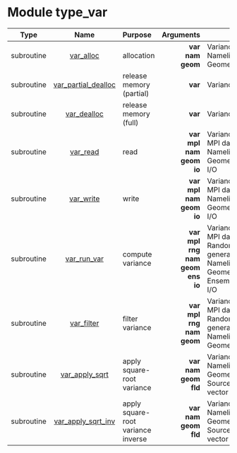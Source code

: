 # Module type_var

| Type | Name | Purpose | Arguments |     | Type | Intent |
| :--: | :--: | :------ | ----: | :-------- | :--: | :----: |
| subroutine | [var_alloc](https://github.com/JCSDA/saber/tree/develop/src/saber/bump/type_var.F90#L59) | allocation | **var**<br>**nam**<br>**geom** |  Variance<br> Namelist<br> Geometry | class(var_type)<br>type(nam_type)<br>type(geom_type) | inout<br>in<br>in |
| subroutine | [var_partial_dealloc](https://github.com/JCSDA/saber/tree/develop/src/saber/bump/type_var.F90#L78) | release memory (partial) | **var** |  Variance | class(var_type) | inout |
| subroutine | [var_dealloc](https://github.com/JCSDA/saber/tree/develop/src/saber/bump/type_var.F90#L96) | release memory (full) | **var** |  Variance | class(var_type) | inout |
| subroutine | [var_read](https://github.com/JCSDA/saber/tree/develop/src/saber/bump/type_var.F90#L117) | read | **var**<br>**mpl**<br>**nam**<br>**geom**<br>**io** |  Variance<br> MPI data<br> Namelist<br> Geometry<br> I/O | class(var_type)<br>type(mpl_type)<br>type(nam_type)<br>type(geom_type)<br>type(io_type) | inout<br>inout<br>in<br>in<br>in |
| subroutine | [var_write](https://github.com/JCSDA/saber/tree/develop/src/saber/bump/type_var.F90#L157) | write | **var**<br>**mpl**<br>**nam**<br>**geom**<br>**io** |  Variance<br> MPI data<br> Namelist<br> Geometry<br> I/O | class(var_type)<br>type(mpl_type)<br>type(nam_type)<br>type(geom_type)<br>type(io_type) | inout<br>inout<br>in<br>in<br>in |
| subroutine | [var_run_var](https://github.com/JCSDA/saber/tree/develop/src/saber/bump/type_var.F90#L199) | compute variance | **var**<br>**mpl**<br>**rng**<br>**nam**<br>**geom**<br>**ens**<br>**io** |  Variance<br> MPI data<br> Random number generator<br> Namelist<br> Geometry<br> Ensemble<br> I/O | class(var_type)<br>type(mpl_type)<br>type(rng_type)<br>type(nam_type)<br>type(geom_type)<br>type(ens_type)<br>type(io_type) | inout<br>inout<br>inout<br>inout<br>in<br>inout<br>in |
| subroutine | [var_filter](https://github.com/JCSDA/saber/tree/develop/src/saber/bump/type_var.F90#L256) | filter variance | **var**<br>**mpl**<br>**rng**<br>**nam**<br>**geom** |  Variance<br> MPI data<br> Random number generator<br> Namelist<br> Geometry | class(var_type)<br>type(mpl_type)<br>type(rng_type)<br>type(nam_type)<br>type(geom_type) | inout<br>inout<br>inout<br>in<br>in |
| subroutine | [var_apply_sqrt](https://github.com/JCSDA/saber/tree/develop/src/saber/bump/type_var.F90#L385) | apply square-root variance | **var**<br>**nam**<br>**geom**<br>**fld** |  Variance<br> Namelist<br> Geometry<br> Source/destination vector | class(var_type)<br>type(nam_type)<br>type(geom_type)<br>real(kind_real) | in<br>in<br>in<br>inout |
| subroutine | [var_apply_sqrt_inv](https://github.com/JCSDA/saber/tree/develop/src/saber/bump/type_var.F90#L411) | apply square-root variance inverse | **var**<br>**nam**<br>**geom**<br>**fld** |  Variance<br> Namelist<br> Geometry<br> Source/destination vector | class(var_type)<br>type(nam_type)<br>type(geom_type)<br>real(kind_real) | in<br>in<br>in<br>inout |
